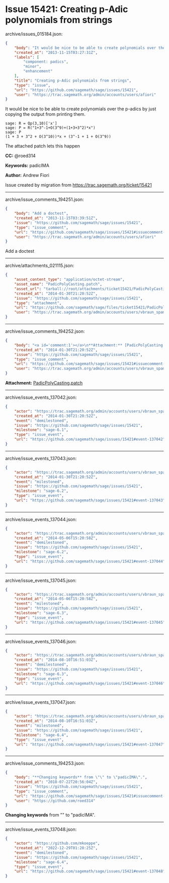 # Issue 15421: Creating p-Adic polynomials from strings

archive/issues_015184.json:
```json
{
    "body": "It would be nice to be able to create polynomials over the p-adics by just copying the output from printing them.\n\n``` \nsage: R = Qp(3,10)['x']\nsage: P = R(\"1+3^-1+O(3^9)+(1+3+3^2)*x\")\nsage: P\n(1 + 3 + 3^2 + O(3^10))*x + (3^-1 + 1 + O(3^9))\n```\nThe attached patch lets this happen\n\n**CC:**  @roed314\n\n**Keywords:** padicIMA\n\n**Author:** Andrew Fiori\n\nIssue created by migration from https://trac.sagemath.org/ticket/15421\n\n",
    "created_at": "2013-11-15T03:27:31Z",
    "labels": [
        "component: padics",
        "minor",
        "enhancement"
    ],
    "title": "Creating p-Adic polynomials from strings",
    "type": "issue",
    "url": "https://github.com/sagemath/sage/issues/15421",
    "user": "https://trac.sagemath.org/admin/accounts/users/afiori"
}
```
It would be nice to be able to create polynomials over the p-adics by just copying the output from printing them.

``` 
sage: R = Qp(3,10)['x']
sage: P = R("1+3^-1+O(3^9)+(1+3+3^2)*x")
sage: P
(1 + 3 + 3^2 + O(3^10))*x + (3^-1 + 1 + O(3^9))
```
The attached patch lets this happen

**CC:**  @roed314

**Keywords:** padicIMA

**Author:** Andrew Fiori

Issue created by migration from https://trac.sagemath.org/ticket/15421





---

archive/issue_comments_194251.json:
```json
{
    "body": "Add a doctest",
    "created_at": "2013-11-15T03:39:51Z",
    "issue": "https://github.com/sagemath/sage/issues/15421",
    "type": "issue_comment",
    "url": "https://github.com/sagemath/sage/issues/15421#issuecomment-194251",
    "user": "https://trac.sagemath.org/admin/accounts/users/afiori"
}
```

Add a doctest



---

archive/attachments_021115.json:
```json
{
    "asset_content_type": "application/octet-stream",
    "asset_name": "PadicPolyCasting.patch",
    "asset_url": "tarball://root/attachments/ticket15421/PadicPolyCasting.patch",
    "created_at": "2014-01-30T21:20:52Z",
    "issue": "https://github.com/sagemath/sage/issues/15421",
    "type": "attachment",
    "url": "https://github.com/sagemath/sage/files/ticket15421/PadicPolyCasting.patch",
    "user": "https://trac.sagemath.org/admin/accounts/users/vbraun_spam"
}
```



---

archive/issue_comments_194252.json:
```json
{
    "body": "<a id='comment:1'></a>\n**Attachment:** [PadicPolyCasting.patch](https://github.com/sagemath/sage/files/ticket15421/PadicPolyCasting.patch)",
    "created_at": "2014-01-30T21:20:52Z",
    "issue": "https://github.com/sagemath/sage/issues/15421",
    "type": "issue_comment",
    "url": "https://github.com/sagemath/sage/issues/15421#issuecomment-194252",
    "user": "https://trac.sagemath.org/admin/accounts/users/vbraun_spam"
}
```

<a id='comment:1'></a>
**Attachment:** [PadicPolyCasting.patch](https://github.com/sagemath/sage/files/ticket15421/PadicPolyCasting.patch)



---

archive/issue_events_137042.json:
```json
{
    "actor": "https://trac.sagemath.org/admin/accounts/users/vbraun_spam",
    "created_at": "2014-01-30T21:20:52Z",
    "event": "demilestoned",
    "issue": "https://github.com/sagemath/sage/issues/15421",
    "milestone": "sage-6.1",
    "type": "issue_event",
    "url": "https://github.com/sagemath/sage/issues/15421#event-137042"
}
```



---

archive/issue_events_137043.json:
```json
{
    "actor": "https://trac.sagemath.org/admin/accounts/users/vbraun_spam",
    "created_at": "2014-01-30T21:20:52Z",
    "event": "milestoned",
    "issue": "https://github.com/sagemath/sage/issues/15421",
    "milestone": "sage-6.2",
    "type": "issue_event",
    "url": "https://github.com/sagemath/sage/issues/15421#event-137043"
}
```



---

archive/issue_events_137044.json:
```json
{
    "actor": "https://trac.sagemath.org/admin/accounts/users/vbraun_spam",
    "created_at": "2014-05-06T15:20:58Z",
    "event": "demilestoned",
    "issue": "https://github.com/sagemath/sage/issues/15421",
    "milestone": "sage-6.2",
    "type": "issue_event",
    "url": "https://github.com/sagemath/sage/issues/15421#event-137044"
}
```



---

archive/issue_events_137045.json:
```json
{
    "actor": "https://trac.sagemath.org/admin/accounts/users/vbraun_spam",
    "created_at": "2014-05-06T15:20:58Z",
    "event": "milestoned",
    "issue": "https://github.com/sagemath/sage/issues/15421",
    "milestone": "sage-6.3",
    "type": "issue_event",
    "url": "https://github.com/sagemath/sage/issues/15421#event-137045"
}
```



---

archive/issue_events_137046.json:
```json
{
    "actor": "https://trac.sagemath.org/admin/accounts/users/vbraun_spam",
    "created_at": "2014-08-10T16:51:03Z",
    "event": "demilestoned",
    "issue": "https://github.com/sagemath/sage/issues/15421",
    "milestone": "sage-6.3",
    "type": "issue_event",
    "url": "https://github.com/sagemath/sage/issues/15421#event-137046"
}
```



---

archive/issue_events_137047.json:
```json
{
    "actor": "https://trac.sagemath.org/admin/accounts/users/vbraun_spam",
    "created_at": "2014-08-10T16:51:03Z",
    "event": "milestoned",
    "issue": "https://github.com/sagemath/sage/issues/15421",
    "milestone": "sage-6.4",
    "type": "issue_event",
    "url": "https://github.com/sagemath/sage/issues/15421#event-137047"
}
```



---

archive/issue_comments_194253.json:
```json
{
    "body": "**Changing keywords** from \"\" to \"padicIMA\".",
    "created_at": "2018-07-22T20:56:04Z",
    "issue": "https://github.com/sagemath/sage/issues/15421",
    "type": "issue_comment",
    "url": "https://github.com/sagemath/sage/issues/15421#issuecomment-194253",
    "user": "https://github.com/roed314"
}
```

**Changing keywords** from "" to "padicIMA".



---

archive/issue_events_137048.json:
```json
{
    "actor": "https://github.com/mkoeppe",
    "created_at": "2022-12-29T01:28:25Z",
    "event": "demilestoned",
    "issue": "https://github.com/sagemath/sage/issues/15421",
    "milestone": "sage-6.4",
    "type": "issue_event",
    "url": "https://github.com/sagemath/sage/issues/15421#event-137048"
}
```
